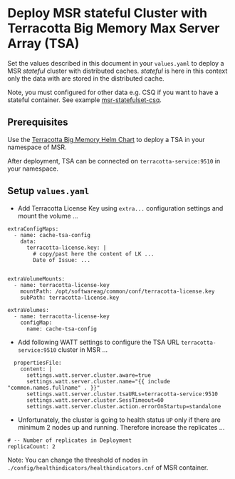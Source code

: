 # Deploy MSR stateful Cluster with Terracotta Big Memory Max Server Array (TSA)

Set the values described in this document in your `values.yaml` to deploy a MSR *stateful* cluster with distributed caches. *stateful* is here in this context only the data with are stored in the distributed cache.

Note, you must configured for other data e.g. CSQ if you want to have a stateful container. See example [msr-statefulset-csq](../msr-statefulset-csq/README.md).

## Prerequisites

Use the [Terracotta Big Memory Helm Chart](../../../terracottabigmemorymax/helm/README.md) to deploy a TSA in your namespace of MSR.

After deployment, TSA can be connected on `terracotta-service:9510` in your namespace.

## Setup `values.yaml`

* Add Terracotta License Key using `extra...` configuration settings and mount the volume ...

```
extraConfigMaps:
  - name: cache-tsa-config
    data: 
      terracotta-license.key: |
        # copy/past here the content of LK ...
        Date of Issue: ...


extraVolumeMounts:
  - name: terracotta-license-key
    mountPath: /opt/softwareag/common/conf/terracotta-license.key
    subPath: terracotta-license.key

extraVolumes:
  - name: terracotta-license-key
    configMap:
      name: cache-tsa-config
```

* Add following WATT settings to configure the TSA URL `terracotta-service:9510` cluster in MSR ...

```
  propertiesFile: 
    content: |
      settings.watt.server.cluster.aware=true
      settings.watt.server.cluster.name="{{ include "common.names.fullname" . }}"
      settings.watt.server.cluster.tsaURLs=terracotta-service:9510
      settings.watt.server.cluster.SessTimeout=60
      settings.watt.server.cluster.action.errorOnStartup=standalone
```

* Unfortunately, the cluster is going to health status `UP` only if there are minimum 2 nodes up and running. Therefore increase the replicates ...

```
# -- Number of replicates in Deployment
replicaCount: 2
```

Note: You can change the threshold of nodes in `./config/healthindicators/healthindicators.cnf` of MSR container.
